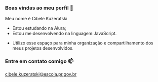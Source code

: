 ### Boas vindas ao meu perfil 💙

Meu nome é Cibele Kuzeratski

* Estou estudando na Alura;
* Estou me desenvolvendo na linguagem JavaScript.
- Utilizo esse espaço para minha organização e compartilhamento dos meus projetos desenvolvidos.
### Entre em contato comigo 📫

cibele.kuzeratski@escola.pr.gov.br
